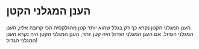 # הענן המגלני הקטן

הענן המגלני הקטן נקרא כך רק בגלל שהוא יותר קטן מהגלקסיה הכי קרובה אליו, הענן
המגלני הגדול. אם הענן המגלני הגדול היה קטן יותר, הענן המגלני הקטן היה נקרא הענן
המגלני הגדול!
